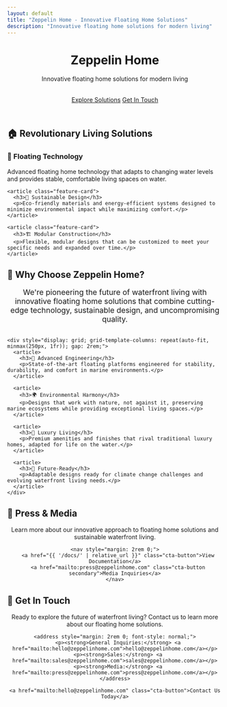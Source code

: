 ```yaml
---
layout: default
title: "Zeppelin Home - Innovative Floating Home Solutions"
description: "Innovative floating home solutions for modern living"
---
```


<header class="hero-section">
  <h1>Zeppelin Home</h1>
  <p class="subtitle">Innovative floating home solutions for modern living</p>
  <nav style="margin-top: 2rem;">
    <a href="#features" class="cta-button">Explore Solutions</a>
    <a href="#contact" class="cta-button secondary">Get In Touch</a>
  </nav>
</header>

<section class="content-section" id="features">
  <h2>🏠 Revolutionary Living Solutions</h2>
  
  <div class="features-grid">
    <article class="feature-card">
      <h3>🌊 Floating Technology</h3>
      <p>Advanced floating home technology that adapts to changing water levels and provides stable, comfortable living spaces on water.</p>
    </article>
    
    <article class="feature-card">
      <h3>🌱 Sustainable Design</h3>
      <p>Eco-friendly materials and energy-efficient systems designed to minimize environmental impact while maximizing comfort.</p>
    </article>
    
    <article class="feature-card">
      <h3>🏗️ Modular Construction</h3>
      <p>Flexible, modular designs that can be customized to meet your specific needs and expanded over time.</p>
    </article>
  </div>
</section>

<section class="content-section">
  <h2>🌟 Why Choose Zeppelin Home?</h2>
  
  <div style="max-width: 800px; margin: 0 auto;">
    <p style="font-size: 1.1rem; text-align: center; margin-bottom: 2rem;">
      We're pioneering the future of waterfront living with innovative floating home solutions that combine cutting-edge technology, sustainable design, and uncompromising quality.
    </p>
    
    <div style="display: grid; grid-template-columns: repeat(auto-fit, minmax(250px, 1fr)); gap: 2rem;">
      <article>
        <h3>🔧 Advanced Engineering</h3>
        <p>State-of-the-art floating platforms engineered for stability, durability, and comfort in marine environments.</p>
      </article>
      
      <article>
        <h3>🌍 Environmental Harmony</h3>
        <p>Designs that work with nature, not against it, preserving marine ecosystems while providing exceptional living spaces.</p>
      </article>
      
      <article>
        <h3>🏡 Luxury Living</h3>
        <p>Premium amenities and finishes that rival traditional luxury homes, adapted for life on the water.</p>
      </article>
      
      <article>
        <h3>🔄 Future-Ready</h3>
        <p>Adaptable designs ready for climate change challenges and evolving waterfront living needs.</p>
      </article>
    </div>
  </div>
</section>

<section class="content-section">
  <h2>📰 Press & Media</h2>
  
  <div style="text-align: center;">
    <p>Learn more about our innovative approach to floating home solutions and sustainable waterfront living.</p>
    
    <nav style="margin: 2rem 0;">
      <a href="{{ '/docs/' | relative_url }}" class="cta-button">View Documentation</a>
      <a href="mailto:press@zeppelinhome.com" class="cta-button secondary">Media Inquiries</a>
    </nav>
  </div>
</section>

<section class="content-section" id="contact">
  <h2>🤝 Get In Touch</h2>
  
  <div style="text-align: center; max-width: 600px; margin: 0 auto;">
    <p>Ready to explore the future of waterfront living? Contact us to learn more about our floating home solutions.</p>
    
    <address style="margin: 2rem 0; font-style: normal;">
      <p><strong>General Inquiries:</strong> <a href="mailto:hello@zeppelinhome.com">hello@zeppelinhome.com</a></p>
      <p><strong>Sales:</strong> <a href="mailto:sales@zeppelinhome.com">sales@zeppelinhome.com</a></p>
      <p><strong>Media:</strong> <a href="mailto:press@zeppelinhome.com">press@zeppelinhome.com</a></p>
    </address>
    
    <a href="mailto:hello@zeppelinhome.com" class="cta-button">Contact Us Today</a>
  </div>
</section>